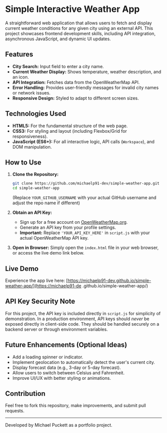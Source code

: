 # Simple Interactive Weather App

A straightforward web application that allows users to fetch and display current weather conditions for any given city using an external API. This project showcases frontend development skills, including API integration, asynchronous JavaScript, and dynamic UI updates.

## Features

-   **City Search:** Input field to enter a city name.
-   **Current Weather Display:** Shows temperature, weather description, and an icon.
-   **API Integration:** Fetches data from the OpenWeatherMap API.
-   **Error Handling:** Provides user-friendly messages for invalid city names or network issues.
-   **Responsive Design:** Styled to adapt to different screen sizes.

## Technologies Used

-   **HTML5:** For the fundamental structure of the web page.
-   **CSS3:** For styling and layout (including Flexbox/Grid for responsiveness).
-   **JavaScript (ES6+):** For all interactive logic, API calls (`Workspace`), and DOM manipulation.

## How to Use

1.  **Clone the Repository:**
    ```bash
    git clone https://github.com/michaelp91-dev/simple-weather-app.git
    cd simple-weather-app
    ```
    (Replace `YOUR_GITHUB_USERNAME` with your actual GitHub username and adjust the repo name if different)

2.  **Obtain an API Key:**
    -   Sign up for a free account on [OpenWeatherMap.org](https://openweathermap.org/).
    -   Generate an API key from your profile settings.
    -   **Important:** Replace `'YOUR_API_KEY_HERE'` in `script.js` with your actual OpenWeatherMap API key.

3.  **Open in Browser:**
    Simply open the `index.html` file in your web browser, or access the live demo link below.

## Live Demo

Experience the app live here:
[https://michaelp91-dev.github.io/simple-weather-app/](https://michaelp91-de .github.io/simple-weather-app/)

## API Key Security Note

For this project, the API key is included directly in `script.js` for simplicity of demonstration. In a production environment, API keys should *never* be exposed directly in client-side code. They should be handled securely on a backend server or through environment variables.

## Future Enhancements (Optional Ideas)

-   Add a loading spinner or indicator.
-   Implement geolocation to automatically detect the user's current city.
-   Display forecast data (e.g., 3-day or 5-day forecast).
-   Allow users to switch between Celsius and Fahrenheit.
-   Improve UI/UX with better styling or animations.

## Contribution

Feel free to fork this repository, make improvements, and submit pull requests.

---

Developed by Michael Puckett as a portfolio project.
